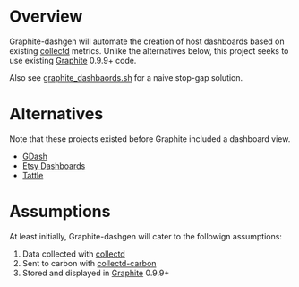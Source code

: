 # Overview #

Graphite-dashgen will automate the creation of host dashboards based on existing
[collectd](http://www.collectd.org/) metrics. Unlike the alternatives below,
this project seeks to use existing [Graphite](http://graphite.wikidot.com/) 0.9.9+ code.

Also see [graphite_dashbaords.sh](https://gist.github.com/1368022) for a naive
stop-gap solution.

# Alternatives #

Note that these projects existed before Graphite included a dashboard view.

- [GDash](https://github.com/ripienaar/gdash)
- [Etsy Dashboards](https://github.com/etsy/dashboard/)
- [Tattle](https://github.com/wayfair/Graphite-Tattle)

# Assumptions #

At least initially, Graphite-dashgen will cater to the followign assumptions:

1. Data collected with [collectd](http://www.collectd.org/)
1. Sent to carbon with [collectd-carbon](https://github.com/indygreg/collectd-carbon)
1. Stored and displayed in [Graphite](http://graphite.wikidot.com/) 0.9.9+
